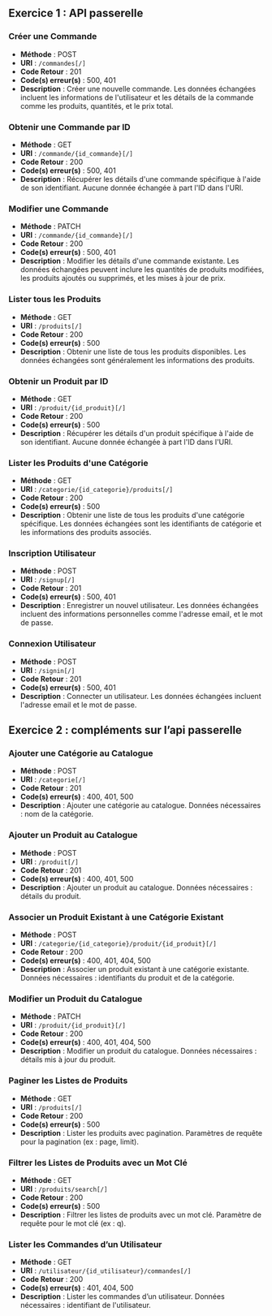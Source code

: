 ## Exercice 1 : API passerelle

### Créer une Commande

- **Méthode** : POST
- **URI** : `/commandes[/]`
- **Code Retour** : 201
- **Code(s) erreur(s)** : 500, 401
- **Description** : Créer une nouvelle commande. Les données échangées incluent les informations de l'utilisateur et les détails de la commande comme les produits, quantités, et le prix total.

### Obtenir une Commande par ID

- **Méthode** : GET
- **URI** : `/commande/{id_commande}[/]`
- **Code Retour** : 200
- **Code(s) erreur(s)** : 500, 401
- **Description** : Récupérer les détails d'une commande spécifique à l'aide de son identifiant. Aucune donnée échangée à part l'ID dans l'URI.

### Modifier une Commande

- **Méthode** : PATCH
- **URI** : `/commande/{id_commande}[/]`
- **Code Retour** : 200
- **Code(s) erreur(s)** : 500, 401
- **Description** : Modifier les détails d'une commande existante. Les données échangées peuvent inclure les quantités de produits modifiées, les produits ajoutés ou supprimés, et les mises à jour de prix.

### Lister tous les Produits

- **Méthode** : GET
- **URI** : `/produits[/]`
- **Code Retour** : 200
- **Code(s) erreur(s)** : 500
- **Description** : Obtenir une liste de tous les produits disponibles. Les données échangées sont généralement les informations des produits.

### Obtenir un Produit par ID

- **Méthode** : GET
- **URI** : `/produit/{id_produit}[/]`
- **Code Retour** : 200
- **Code(s) erreur(s)** : 500
- **Description** : Récupérer les détails d'un produit spécifique à l'aide de son identifiant. Aucune donnée échangée à part l'ID dans l'URI.

### Lister les Produits d'une Catégorie

- **Méthode** : GET
- **URI** : `/categorie/{id_categorie}/produits[/]`
- **Code Retour** : 200
- **Code(s) erreur(s)** : 500
- **Description** : Obtenir une liste de tous les produits d'une catégorie spécifique. Les données échangées sont les identifiants de catégorie et les informations des produits associés.

### Inscription Utilisateur

- **Méthode** : POST
- **URI** : `/signup[/]`
- **Code Retour** : 201
- **Code(s) erreur(s)** : 500, 401
- **Description** : Enregistrer un nouvel utilisateur. Les données échangées incluent des informations personnelles comme l'adresse email, et le mot de passe.

### Connexion Utilisateur

- **Méthode** : POST
- **URI** : `/signin[/]`
- **Code Retour** : 201
- **Code(s) erreur(s)** : 500, 401
- **Description** : Connecter un utilisateur. Les données échangées incluent l'adresse email et le mot de passe.


## Exercice 2 : compléments sur l’api passerelle

### Ajouter une Catégorie au Catalogue

- **Méthode** : POST
- **URI** : `/categorie[/]`
- **Code Retour** : 201
- **Code(s) erreur(s)** : 400, 401, 500
- **Description** : Ajouter une catégorie au catalogue. Données nécessaires : nom de la catégorie.

### Ajouter un Produit au Catalogue

- **Méthode** : POST
- **URI** : `/produit[/]`
- **Code Retour** : 201
- **Code(s) erreur(s)** : 400, 401, 500
- **Description** : Ajouter un produit au catalogue. Données nécessaires : détails du produit.

### Associer un Produit Existant à une Catégorie Existant

- **Méthode** : POST
- **URI** : `/categorie/{id_categorie}/produit/{id_produit}[/]`
- **Code Retour** : 200
- **Code(s) erreur(s)** : 400, 401, 404, 500
- **Description** : Associer un produit existant à une catégorie existante. Données nécessaires : identifiants du produit et de la catégorie.

### Modifier un Produit du Catalogue

- **Méthode** : PATCH
- **URI** : `/produit/{id_produit}[/]`
- **Code Retour** : 200
- **Code(s) erreur(s)** : 400, 401, 404, 500
- **Description** : Modifier un produit du catalogue. Données nécessaires : détails mis à jour du produit.

### Paginer les Listes de Produits

- **Méthode** : GET
- **URI** : `/produits[/]`
- **Code Retour** : 200
- **Code(s) erreur(s)** : 500
- **Description** : Lister les produits avec pagination. Paramètres de requête pour la pagination (ex : page, limit).

### Filtrer les Listes de Produits avec un Mot Clé

- **Méthode** : GET
- **URI** : `/produits/search[/]`
- **Code Retour** : 200
- **Code(s) erreur(s)** : 500
- **Description** : Filtrer les listes de produits avec un mot clé. Paramètre de requête pour le mot clé (ex : q).

### Lister les Commandes d’un Utilisateur

- **Méthode** : GET
- **URI** : `/utilisateur/{id_utilisateur}/commandes[/]`
- **Code Retour** : 200
- **Code(s) erreur(s)** : 401, 404, 500
- **Description** : Lister les commandes d’un utilisateur. Données nécessaires : identifiant de l'utilisateur.

